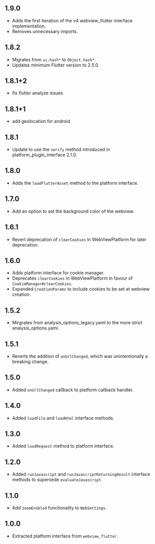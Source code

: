 
## 1.9.0

* Adds the first iteration of the v4 webview_flutter interface implementation.
* Removes unnecessary imports.

## 1.8.2

* Migrates from `ui.hash*` to `Object.hash*`.
* Updates minimum Flutter version to 2.5.0.

## 1.8.1+2

* fix flutter analyze issues

## 1.8.1+1

* add geolocation for android


## 1.8.1

* Update to use the `verify` method introduced in platform_plugin_interface 2.1.0.

## 1.8.0

* Adds the `loadFlutterAsset` method to the platform interface.

## 1.7.0

* Add an option to set the background color of the webview.

## 1.6.1

* Revert deprecation of `clearCookies` in WebViewPlatform for later deprecation.

## 1.6.0

* Adds platform interface for cookie manager.
* Deprecates `clearCookies` in WebViewPlatform in favour of `CookieManager#clearCookies`.
* Expanded `CreationParams` to include cookies to be set at webview creation.

## 1.5.2

* Mirgrates from analysis_options_legacy.yaml to the more strict analysis_options.yaml.

## 1.5.1

* Reverts the addition of `onUrlChanged`, which was unintentionally a breaking
  change.

## 1.5.0

* Added `onUrlChanged` callback to platform callback handler.

## 1.4.0

* Added `loadFile` and `loadHtml` interface methods.

## 1.3.0

* Added `loadRequest` method to platform interface.

## 1.2.0

* Added `runJavascript` and `runJavascriptReturningResult` interface methods to supersede `evaluateJavascript`.

## 1.1.0

* Add `zoomEnabled` functionality to `WebSettings`.

## 1.0.0

* Extracted platform interface from `webview_flutter`.
